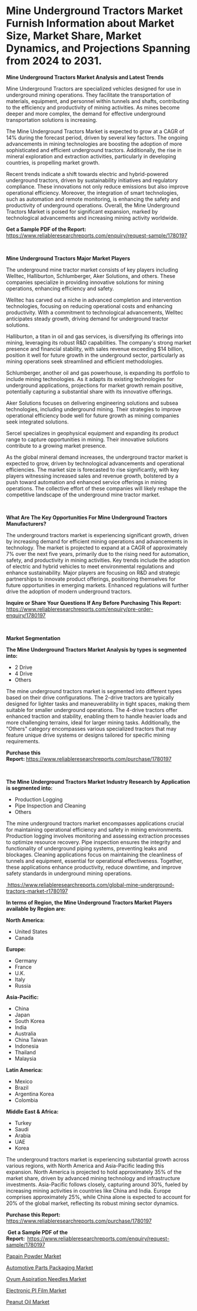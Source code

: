 <p><h1>Mine Underground Tractors Market Furnish Information about Market Size, Market Share, Market Dynamics, and Projections Spanning from 2024 to 2031.</h1></p><p><strong>Mine Underground Tractors Market Analysis and Latest Trends</strong></p>
<p><p>Mine Underground Tractors are specialized vehicles designed for use in underground mining operations. They facilitate the transportation of materials, equipment, and personnel within tunnels and shafts, contributing to the efficiency and productivity of mining activities. As mines become deeper and more complex, the demand for effective underground transportation solutions is increasing.</p><p>The Mine Underground Tractors Market is expected to grow at a CAGR of 14% during the forecast period, driven by several key factors. The ongoing advancements in mining technologies are boosting the adoption of more sophisticated and efficient underground tractors. Additionally, the rise in mineral exploration and extraction activities, particularly in developing countries, is propelling market growth.</p><p>Recent trends indicate a shift towards electric and hybrid-powered underground tractors, driven by sustainability initiatives and regulatory compliance. These innovations not only reduce emissions but also improve operational efficiency. Moreover, the integration of smart technologies, such as automation and remote monitoring, is enhancing the safety and productivity of underground operations. Overall, the Mine Underground Tractors Market is poised for significant expansion, marked by technological advancements and increasing mining activity worldwide.</p></p>
<p><strong>Get a Sample PDF of the Report:&nbsp;</strong> <a href="https://www.reliableresearchreports.com/enquiry/request-sample/1780197?utm_campaign=7&utm_medium=2&utm_source=Github&utm_content=ia&utm_term=09102024&utm_id=mine-underground-tractors">https://www.reliableresearchreports.com/enquiry/request-sample/1780197</a></p>
<p>&nbsp;</p>
<p><strong>Mine Underground Tractors Major Market Players</strong></p>
<p><p>The underground mine tractor market consists of key players including Welltec, Halliburton, Schlumberger, Aker Solutions, and others. These companies specialize in providing innovative solutions for mining operations, enhancing efficiency and safety.</p><p>Welltec has carved out a niche in advanced completion and intervention technologies, focusing on reducing operational costs and enhancing productivity. With a commitment to technological advancements, Welltec anticipates steady growth, driving demand for underground tractor solutions.</p><p>Halliburton, a titan in oil and gas services, is diversifying its offerings into mining, leveraging its robust R&D capabilities. The company's strong market presence and financial stability, with sales revenue exceeding $14 billion, position it well for future growth in the underground sector, particularly as mining operations seek streamlined and efficient methodologies.</p><p>Schlumberger, another oil and gas powerhouse, is expanding its portfolio to include mining technologies. As it adapts its existing technologies for underground applications, projections for market growth remain positive, potentially capturing a substantial share with its innovative offerings.</p><p>Aker Solutions focuses on delivering engineering solutions and subsea technologies, including underground mining. Their strategies to improve operational efficiency bode well for future growth as mining companies seek integrated solutions.</p><p>Sercel specializes in geophysical equipment and expanding its product range to capture opportunities in mining. Their innovative solutions contribute to a growing market presence.</p><p>As the global mineral demand increases, the underground tractor market is expected to grow, driven by technological advancements and operational efficiencies. The market size is forecasted to rise significantly, with key players witnessing increased sales and revenue growth, bolstered by a push toward automation and enhanced service offerings in mining operations. The collective effort of these companies will likely reshape the competitive landscape of the underground mine tractor market.</p></p>
<p>&nbsp;</p>
<p><strong>What Are The Key Opportunities For Mine Underground Tractors Manufacturers?</strong></p>
<p><p>The underground tractors market is experiencing significant growth, driven by increasing demand for efficient mining operations and advancements in technology. The market is projected to expand at a CAGR of approximately 7% over the next five years, primarily due to the rising need for automation, safety, and productivity in mining activities. Key trends include the adoption of electric and hybrid vehicles to meet environmental regulations and enhance sustainability. Major players are focusing on R&D and strategic partnerships to innovate product offerings, positioning themselves for future opportunities in emerging markets. Enhanced regulations will further drive the adoption of modern underground tractors.</p></p>
<p><strong>Inquire or Share Your Questions If Any Before Purchasing This Report:</strong> <a href="https://www.reliableresearchreports.com/enquiry/pre-order-enquiry/1780197?utm_campaign=7&utm_medium=2&utm_source=Github&utm_content=ia&utm_term=09102024&utm_id=mine-underground-tractors">https://www.reliableresearchreports.com/enquiry/pre-order-enquiry/1780197</a></p>
<p>&nbsp;</p>
<p><strong>Market Segmentation</strong></p>
<p><strong>The Mine Underground Tractors Market Analysis by types is segmented into:</strong></p>
<p><ul><li>2 Drive</li><li>4 Drive</li><li>Others</li></ul></p>
<p><p>The mine underground tractors market is segmented into different types based on their drive configurations. The 2-drive tractors are typically designed for lighter tasks and maneuverability in tight spaces, making them suitable for smaller underground operations. The 4-drive tractors offer enhanced traction and stability, enabling them to handle heavier loads and more challenging terrains, ideal for larger mining tasks. Additionally, the "Others" category encompasses various specialized tractors that may feature unique drive systems or designs tailored for specific mining requirements.</p></p>
<p><strong>Purchase this Report:&nbsp;</strong><a href="https://www.reliableresearchreports.com/purchase/1780197?utm_campaign=7&utm_medium=2&utm_source=Github&utm_content=ia&utm_term=09102024&utm_id=mine-underground-tractors">https://www.reliableresearchreports.com/purchase/1780197</a></p>
<p>&nbsp;</p>
<p><strong>The Mine Underground Tractors Market Industry Research by Application is segmented into:</strong></p>
<p><ul><li>Production Logging</li><li>Pipe Inspection and Cleaning</li><li>Others</li></ul></p>
<p><p>The mine underground tractors market encompasses applications crucial for maintaining operational efficiency and safety in mining environments. Production logging involves monitoring and assessing extraction processes to optimize resource recovery. Pipe inspection ensures the integrity and functionality of underground piping systems, preventing leaks and blockages. Cleaning applications focus on maintaining the cleanliness of tunnels and equipment, essential for operational effectiveness. Together, these applications enhance productivity, reduce downtime, and improve safety standards in underground mining operations.</p></p>
<p><a href="https://www.reliableresearchreports.com/global-mine-underground-tractors-market-r1780197?utm_campaign=7&utm_medium=2&utm_source=Github&utm_content=ia&utm_term=09102024&utm_id=mine-underground-tractors">&nbsp;https://www.reliableresearchreports.com/global-mine-underground-tractors-market-r1780197</a></p>
<p><strong>In terms of Region, the Mine Underground Tractors Market Players available by Region are:</strong></p>
<p>
    <p> <strong> North America: </strong>
        <ul>
            <li>United States</li>
            <li>Canada</li>
        </ul>
        </p> 
    <p> <strong> Europe: </strong>
        <ul>
            <li>Germany</li>
            <li>France</li>
            <li>U.K.</li>
            <li>Italy</li>
            <li>Russia</li>
        </ul>
        </p> 
    <p> <strong> Asia-Pacific: </strong>
        <ul>
            <li>China</li>
            <li>Japan</li>
            <li>South Korea</li>
            <li>India</li>
            <li>Australia</li>
            <li>China Taiwan</li>
            <li>Indonesia</li>
            <li>Thailand</li>
            <li>Malaysia</li>
        </ul>
        </p> 
    <p> <strong> Latin America: </strong>
        <ul>
            <li>Mexico</li>
            <li>Brazil</li>
            <li>Argentina Korea</li>
            <li>Colombia</li>
        </ul>
        </p> 
    <p> <strong> Middle East & Africa: </strong>
        <ul>
            <li>Turkey</li>
            <li>Saudi</li>
            <li>Arabia</li>
            <li>UAE</li>
            <li>Korea</li>
        </ul>
    </p>
    </p>
<p><p>The underground tractors market is experiencing substantial growth across various regions, with North America and Asia-Pacific leading this expansion. North America is projected to hold approximately 35% of the market share, driven by advanced mining technology and infrastructure investments. Asia-Pacific follows closely, capturing around 30%, fueled by increasing mining activities in countries like China and India. Europe comprises approximately 25%, while China alone is expected to account for 20% of the global market, reflecting its robust mining sector dynamics.</p></p>
<p><strong>Purchase this Report: </strong><a href="https://www.reliableresearchreports.com/purchase/1780197?utm_campaign=7&utm_medium=2&utm_source=Github&utm_content=ia&utm_term=09102024&utm_id=mine-underground-tractors">https://www.reliableresearchreports.com/purchase/1780197</a></p>
<p>&nbsp;<strong>Get a Sample PDF of the Report:&nbsp;&nbsp;</strong><a href="https://www.reliableresearchreports.com/enquiry/request-sample/1780197?utm_campaign=7&utm_medium=2&utm_source=Github&utm_content=ia&utm_term=09102024&utm_id=mine-underground-tractors">https://www.reliableresearchreports.com/enquiry/request-sample/1780197</a></p>
<p><strong></strong></p>
<p><p><a href="https://issuu.com/reportprime-2/docs/papain-powder-market-size-2030.pptx_b52f62bf31e606?utm_campaign=7&utm_medium=2&utm_source=Github&utm_content=ia&utm_term=09102024&utm_id=mine-underground-tractors">Papain Powder Market</a></p><p><a href="https://www.linkedin.com/pulse/global-automotive-parts-packaging-market-analysis-trends-forecasts-jrr9f?utm_campaign=7&utm_medium=2&utm_source=Github&utm_content=ia&utm_term=09102024&utm_id=mine-underground-tractors">Automotive Parts Packaging Market</a></p><p><a href="https://github.com/FahadAhmed223/Market-Research-Report-List-1/blob/main/ovum-aspiration-needles-market.md?utm_campaign=7&utm_medium=2&utm_source=Github&utm_content=ia&utm_term=09102024&utm_id=mine-underground-tractors">Ovum Aspiration Needles Market</a></p><p><a href="https://github.com/MarilynDouglas476/Market-Research-Report-List-1/blob/main/electronic-pi-film-market.md?utm_campaign=7&utm_medium=2&utm_source=Github&utm_content=ia&utm_term=09102024&utm_id=mine-underground-tractors">Electronic PI Film Market</a></p><p><a href="https://issuu.com/reportprime-2/docs/peanut-oil-market-size-2030.pptx_5204b98d1ec9dd?utm_campaign=7&utm_medium=2&utm_source=Github&utm_content=ia&utm_term=09102024&utm_id=mine-underground-tractors">Peanut Oil Market</a></p></p>